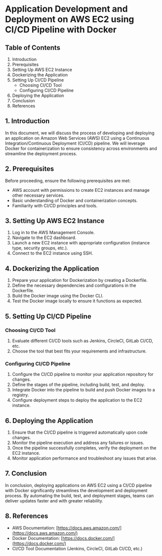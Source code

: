 # Application Development and Deployment on AWS EC2 using CI/CD Pipeline with Docker

## Table of Contents
1. Introduction
2. Prerequisites
3. Setting Up AWS EC2 Instance
4. Dockerizing the Application
5. Setting Up CI/CD Pipeline
   - Choosing CI/CD Tool
   - Configuring CI/CD Pipeline
6. Deploying the Application
7. Conclusion
8. References

## 1. Introduction

In this document, we will discuss the process of developing and deploying an application on Amazon Web Services (AWS) EC2 using a Continuous Integration/Continuous Deployment (CI/CD) pipeline. We will leverage Docker for containerization to ensure consistency across environments and streamline the deployment process.

## 2. Prerequisites

Before proceeding, ensure the following prerequisites are met:
- AWS account with permissions to create EC2 instances and manage other necessary services.
- Basic understanding of Docker and containerization concepts.
- Familiarity with CI/CD principles and tools.

## 3. Setting Up AWS EC2 Instance

1. Log in to the AWS Management Console.
2. Navigate to the EC2 dashboard.
3. Launch a new EC2 instance with appropriate configuration (instance type, security groups, etc.).
4. Connect to the EC2 instance using SSH.

## 4. Dockerizing the Application

1. Prepare your application for Dockerization by creating a Dockerfile.
2. Define the necessary dependencies and configurations in the Dockerfile.
3. Build the Docker image using the Docker CLI.
4. Test the Docker image locally to ensure it functions as expected.

## 5. Setting Up CI/CD Pipeline

### Choosing CI/CD Tool

1. Evaluate different CI/CD tools such as Jenkins, CircleCI, GitLab CI/CD, etc.
2. Choose the tool that best fits your requirements and infrastructure.

### Configuring CI/CD Pipeline

1. Configure the CI/CD pipeline to monitor your application repository for changes.
2. Define the stages of the pipeline, including build, test, and deploy.
3. Integrate Docker into the pipeline to build and push Docker images to a registry.
4. Configure deployment steps to deploy the application to the EC2 instance.

## 6. Deploying the Application

1. Ensure that the CI/CD pipeline is triggered automatically upon code changes.
2. Monitor the pipeline execution and address any failures or issues.
3. Once the pipeline successfully completes, verify the deployment on the EC2 instance.
4. Monitor application performance and troubleshoot any issues that arise.

## 7. Conclusion

In conclusion, deploying applications on AWS EC2 using a CI/CD pipeline with Docker significantly streamlines the development and deployment process. By automating the build, test, and deployment stages, teams can deliver updates faster and with greater reliability.

## 8. References

- AWS Documentation: [https://docs.aws.amazon.com/](https://docs.aws.amazon.com/)
- Docker Documentation: [https://docs.docker.com/](https://docs.docker.com/)
- CI/CD Tool Documentation (Jenkins, CircleCI, GitLab CI/CD, etc.)
